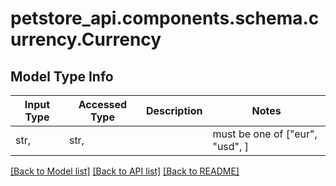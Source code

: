 # petstore_api.components.schema.currency.Currency

## Model Type Info
Input Type | Accessed Type | Description | Notes
------------ | ------------- | ------------- | -------------
str,  | str,  |  | must be one of ["eur", "usd", ] 

[[Back to Model list]](../../../README.md#documentation-for-models) [[Back to API list]](../../../README.md#documentation-for-api-endpoints) [[Back to README]](../../../README.md)

